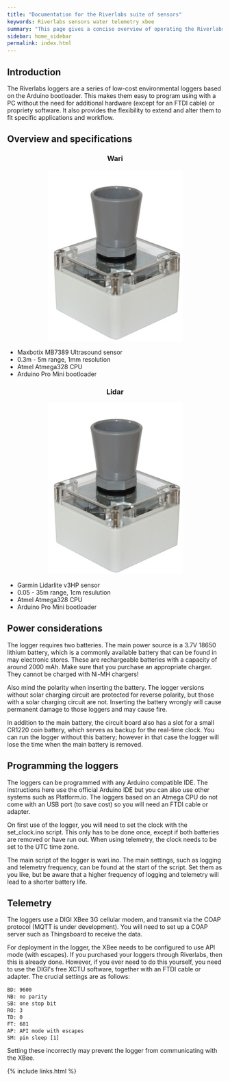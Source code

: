 ```yaml
---
title: "Documentation for the Riverlabs suite of sensors"
keywords: Riverlabs sensors water telemetry xbee
summary: "This page gives a concise overview of operating the Riverlabs environmental loggers. Further details can be found in the rest of this documentation"
sidebar: home_sidebar
permalink: index.html
---
```


## Introduction

The Riverlabs loggers are a series of low-cost environmental loggers based on the Arduino bootloader. This makes them easy to program using with a PC without the need for additional hardware (except for an FTDI cable) or propriety software. It also provides the flexibility to extend and alter them to fit specific applications and workflow.

## Overview and specifications

<div class="row">
    <div class="col-md-6">
        <center>
        <h3>Wari</h3>
        <img src="images/Wari_v1.jpg" alt="Wari logger">
        </center>
        <ul>
        <li>Maxbotix MB7389 Ultrasound sensor</li>
        <li>0.3m - 5m range, 1mm resolution</li>
        <li>Atmel Atmega328 CPU</li>
        <li>Arduino Pro Mini bootloader</li>
        </ul>
    </div>
    <div class="col-md-6">
        <center>
        <h3>Lidar</h3>
        <img src="images/Wari_v1.jpg" alt=" logger">
        </center>
        <ul>
        <li>Garmin Lidarlite v3HP sensor</li>
        <li>0.05 - 35m range, 1cm resulution</li>
        <li>Atmel Atmega328 CPU</li>
        <li> Arduino Pro Mini bootloader</li>
        </ul>
    </div>
</div>

## Power considerations

The logger requires two batteries. The main power source is a 3.7V 18650 lithium battery, which is a commonly available battery that can be found in may electronic stores. These are rechargeable batteries with a capacity of around 2000 mAh. Make sure that you purchase an appropriate charger. They cannot be charged with Ni-MH chargers!

Also mind the polarity when inserting the battery. The logger versions without solar charging circuit are protected for reverse polarity, but those with a solar charging circuit are not. Inserting the battery wrongly will cause permanent damage to those loggers and may cause fire.

In addition to the main battery, the circuit board also has a slot for a small CR1220 coin battery, which serves as backup for the real-time clock. You can run the logger without this battery; however in that case the logger will lose the time when the main battery is removed.

## Programming the loggers

The loggers can be programmed with any Arduino compatible IDE. The instructions here use the official Arduino IDE but you can also use other systems such as Platform.io. The loggers based on an Atmega CPU do not come with an USB port (to save cost) so you will need an FTDI cable or adapter.

On first use of the logger, you will need to set the clock with the set_clock.ino script. This only has to be done once, except if both batteries are removed or have run out. When using telemetry, the clock needs to be set to the UTC time zone.

The main script of the logger is wari.ino. The main settings, such as logging and telemetry frequency, can be found at the start of the script. Set them as you like, but be aware that a higher frequency of logging and telemetry will lead to a shorter battery life.

## Telemetry

The loggers use a DIGI XBee 3G cellular modem, and transmit via the COAP protocol (MQTT is under development). You will need to set up a COAP server such as Thingsboard to receive the data.

For deployment in the logger, the XBee needs to be configured to use API mode (with escapes). If you purchased your loggers through Riverlabs, then this is already done. However, if you ever need to do this yourself, you need to use the DIGI's free XCTU software, together with an FTDI cable or adapter. The crucial settings are as follows:

```
BD: 9600
NB: no parity
SB: one stop bit
RO: 3
TD: 0
FT: 681
AP: API mode with escapes
SM: pin sleep [1]
```

Setting these incorrectly may prevent the logger from communicating with the XBee.



{% include links.html %}
